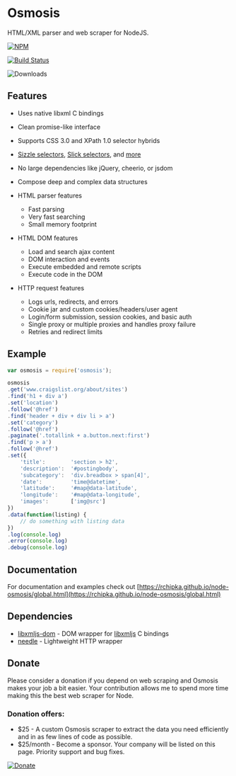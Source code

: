 # Osmosis

HTML/XML parser and web scraper for NodeJS.

[![NPM](https://nodei.co/npm/osmosis.png)](https://www.npmjs.com/package/osmosis)

[![Build Status](https://travis-ci.org/rchipka/node-osmosis.svg)](https://travis-ci.org/rchipka/node-osmosis)

![Downloads](https://img.shields.io/npm/dm/osmosis.svg)

## Features

- Uses native libxml C bindings
- Clean promise-like interface
- Supports CSS 3.0 and XPath 1.0 selector hybrids
- [Sizzle selectors](https://github.com/jquery/sizzle/wiki#other-selectors-and-conventions),
  [Slick selectors](http://mootools.net/core/docs/1.6.0/Slick/Slick), and
  [more](https://github.com/rchipka/node-osmosis/blob/master/docs/Selectors.md)
- No large dependencies like jQuery, cheerio, or jsdom
- Compose deep and complex data structures

- HTML parser features
    - Fast parsing
    - Very fast searching
    - Small memory footprint

- HTML DOM features
    - Load and search ajax content
    - DOM interaction and events
    - Execute embedded and remote scripts
    - Execute code in the DOM

- HTTP request features
    - Logs urls, redirects, and errors
    - Cookie jar and custom cookies/headers/user agent
    - Login/form submission, session cookies, and basic auth
    - Single proxy or multiple proxies and handles proxy failure
    - Retries and redirect limits

## Example

```javascript
var osmosis = require('osmosis');

osmosis
.get('www.craigslist.org/about/sites')
.find('h1 + div a')
.set('location')
.follow('@href')
.find('header + div + div li > a')
.set('category')
.follow('@href')
.paginate('.totallink + a.button.next:first')
.find('p > a')
.follow('@href')
.set({
    'title':        'section > h2',
    'description':  '#postingbody',
    'subcategory':  'div.breadbox > span[4]',
    'date':         'time@datetime',
    'latitude':     '#map@data-latitude',
    'longitude':    '#map@data-longitude',
    'images':       ['img@src']
})
.data(function(listing) {
    // do something with listing data
})
.log(console.log)
.error(console.log)
.debug(console.log)
```

## Documentation

For documentation and examples check out [https://rchipka.github.io/node-osmosis/global.html](https://rchipka.github.io/node-osmosis/global.html)

## Dependencies

- [libxmljs-dom](https://github.com/rchipka/node-libxmljs-dom) - DOM wrapper for [libxmljs](https://github.com/libxmljs/libxmljs) C bindings
- [needle](https://github.com/tomas/needle) - Lightweight HTTP wrapper

## Donate

Please consider a donation if you depend on web scraping and Osmosis makes your job a bit easier.
Your contribution allows me to spend more time making this the best web scraper for Node.

### Donation offers:

 - $25 - A custom Osmosis scraper to extract the data you need efficiently and in as few lines of code as possible.
 - $25/month - Become a sponsor. Your company will be listed on this page. Priority support and bug fixes.

[![Donate](https://www.paypalobjects.com/en_US/i/btn/btn_donate_LG.gif)](https://www.paypal.com/cgi-bin/webscr?item_name=node-osmosis&cmd=_donations&business=NAXMWBMWKUWUU)
